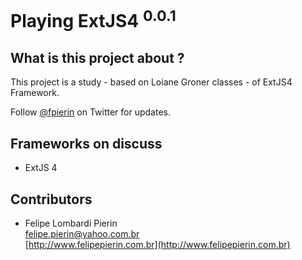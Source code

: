 # Playing ExtJS4 <sup>0.0.1</sup>

## What is this project about ?

This project is a study - based on Loiane Groner classes - of ExtJS4 Framework.

Follow <a href="http://twitter.com/fpierin" target="_blank">@fpierin</a> on Twitter for updates.

## Frameworks on discuss

* ExtJS 4

## Contributors

* Felipe Lombardi Pierin<br>
  [felipe.pierin@yahoo.com.br](mailto:felipe.pierin@yahoo.com.br)<br>
  [http://www.felipepierin.com.br](http://www.felipepierin.com.br)
